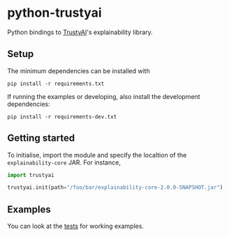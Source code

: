 # python-trustyai

Python bindings to [TrustyAI](https://kogito.kie.org/trustyai/)'s explainability library.

## Setup

The minimum dependencies can be installed with

```shell
pip install -r requirements.txt
```

If running the examples or developing, also install the development dependencies:

```shell
pip install -r requirements-dev.txt
```

## Getting started

To initialise, import the module and specify the localtion of the `explainability-core` JAR.
For instance,

```python
import trustyai

trustyai.init(path="/foo/bar/explainability-core-2.0.0-SNAPSHOT.jar")
```

## Examples

You can look at the [tests](./tests) for working examples.
